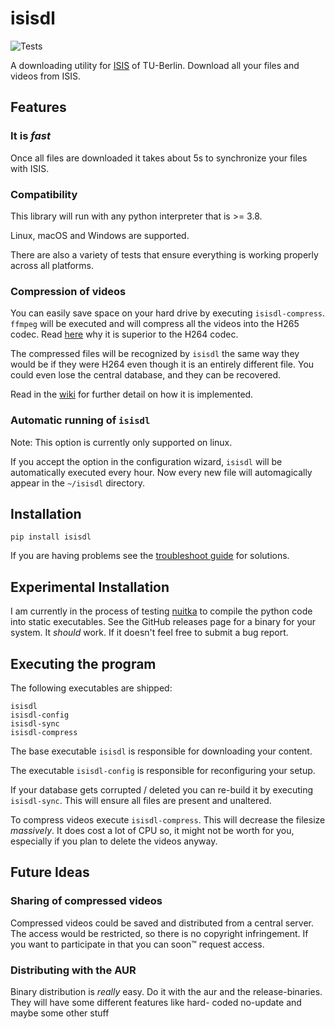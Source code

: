 # isisdl

![Tests](https://github.com/Emily3403/isisdl/actions/workflows/tests.yml/badge.svg)

A downloading utility for [ISIS](https://isis.tu-berlin.de/) of TU-Berlin. Download all your files and videos from ISIS.

## Features

### It is *fast*

Once all files are downloaded it takes about 5s to synchronize your files with ISIS.

### Compatibility

This library will run with any python interpreter that is >=  3.8.

Linux, macOS and Windows are supported.

There are also a variety of tests that ensure everything is working properly across all platforms.

### Compression of videos

You can easily save space on your hard drive by executing `isisdl-compress`. `ffmpeg` will be executed and will compress
all the videos into the H265 codec.
Read [here](https://www.boxcast.com/blog/hevc-h.265-vs.-h.264-avc-whats-the-difference) why it is superior to the H264
codec.

The compressed files will be recognized by `isisdl` the same way they would be if they were H264 even though it is an
entirely different file. You could even lose the central database, and they can be recovered.

Read in the [wiki]() for further detail on how it is implemented.

### Automatic running of `isisdl`

Note: This option is currently only supported on linux.

If you accept the option in the configuration wizard, `isisdl` will be automatically executed every hour. Now every new file
will automagically appear in the `~/isisdl` directory.

## Installation

```shell
pip install isisdl
```

If you are having problems see the [troubleshoot guide](https://github.com/Emily3403/isisdl/wiki/Installation#help-my-install-isnt-working) for solutions.


## Experimental Installation

I am currently in the process of testing [nuitka](https://nuitka.net/) to compile the python code into static
executables. See the GitHub releases page for a binary for your system. It *should* work. If it doesn't feel free to
submit a bug report.

## Executing the program

The following executables are shipped:

```
isisdl
isisdl-config
isisdl-sync
isisdl-compress
```

The base executable `isisdl` is responsible for downloading your content.

The executable `isisdl-config` is responsible for reconfiguring your setup.

If your database gets corrupted / deleted you can re-build it by executing `isisdl-sync`. This will ensure all files are
present and unaltered.

To compress videos execute `isisdl-compress`. This will decrease the filesize *massively*. It does cost a lot of CPU so,
it might not be worth for you, especially if you plan to delete the videos anyway.

## Future Ideas

### Sharing of compressed videos

Compressed videos could be saved and distributed from a central server. The access would be restricted, so there is no
copyright infringement. If you want to participate in that you can soon™ request access.

### Distributing with the AUR

Binary distribution is *really* easy. Do it with the aur and the release-binaries. They will have some different features like hard-
coded no-update and maybe some other stuff
